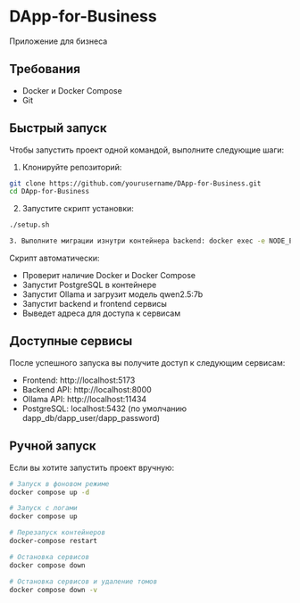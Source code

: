 # DApp-for-Business

Приложение для бизнеса

## Требования

- Docker и Docker Compose
- Git

## Быстрый запуск

Чтобы запустить проект одной командой, выполните следующие шаги:

1. Клонируйте репозиторий:
```bash
git clone https://github.com/yourusername/DApp-for-Business.git
cd DApp-for-Business
```

2. Запустите скрипт установки:
```bash
./setup.sh

3. Выполните миграции изнутри контейнера backend: docker exec -e NODE_ENV=migration dapp-backend yarn migrate
```

Скрипт автоматически:
- Проверит наличие Docker и Docker Compose
- Запустит PostgreSQL в контейнере
- Запустит Ollama и загрузит модель qwen2.5:7b
- Запустит backend и frontend сервисы
- Выведет адреса для доступа к сервисам

## Доступные сервисы

После успешного запуска вы получите доступ к следующим сервисам:

- Frontend: http://localhost:5173
- Backend API: http://localhost:8000
- Ollama API: http://localhost:11434
- PostgreSQL: localhost:5432 (по умолчанию dapp_db/dapp_user/dapp_password)

## Ручной запуск

Если вы хотите запустить проект вручную:

```bash
# Запуск в фоновом режиме
docker compose up -d

# Запуск с логами
docker compose up

# Перезапуск контейнеров
docker-compose restart

# Остановка сервисов
docker compose down

# Остановка сервисов и удаление томов
docker compose down -v
```